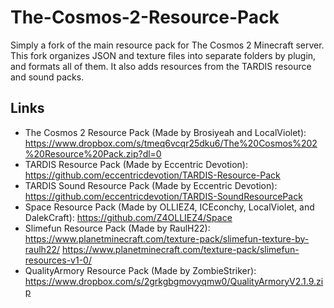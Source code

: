 # The-Cosmos-2-Resource-Pack
Simply a fork of the main resource pack for The Cosmos 2 Minecraft server. This fork organizes JSON and texture files into separate folders by plugin, and formats all of them. It also adds resources from the TARDIS resource and sound packs.

## Links
- The Cosmos 2 Resource Pack (Made by Brosiyeah and LocalViolet): https://www.dropbox.com/s/tmeq6vcqr25dku6/The%20Cosmos%202%20Resource%20Pack.zip?dl=0
- TARDIS Resource Pack (Made by Eccentric Devotion): https://github.com/eccentricdevotion/TARDIS-Resource-Pack
- TARDIS Sound Resource Pack (Made by Eccentric Devotion): https://github.com/eccentricdevotion/TARDIS-SoundResourcePack
- Space Resource Pack (Made by OLLIEZ4, ICEconchy, LocalViolet, and DalekCraft): https://github.com/Z4OLLIEZ4/Space
- Slimefun Resource Pack (Made by RaulH22): https://www.planetminecraft.com/texture-pack/slimefun-texture-by-raulh22/ https://www.planetminecraft.com/texture-pack/slimefun-resources-v1-0/
- QualityArmory Resource Pack (Made by ZombieStriker): https://www.dropbox.com/s/2grkgbgmovyqmw0/QualityArmoryV2.1.9.zip